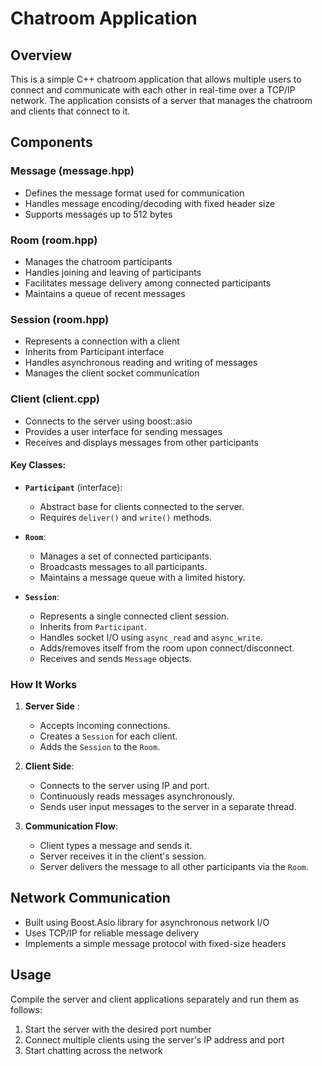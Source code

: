 # Chatroom Application

## Overview
This is a simple C++ chatroom application that allows multiple users to connect and communicate with each other in real-time over a TCP/IP network. The application consists of a server that manages the chatroom and clients that connect to it.

## Components

### Message (message.hpp)
- Defines the message format used for communication
- Handles message encoding/decoding with fixed header size
- Supports messages up to 512 bytes

### Room (room.hpp)
- Manages the chatroom participants
- Handles joining and leaving of participants
- Facilitates message delivery among connected participants
- Maintains a queue of recent messages

### Session (room.hpp)
- Represents a connection with a client
- Inherits from Participant interface
- Handles asynchronous reading and writing of messages
- Manages the client socket communication

### Client (client.cpp)
- Connects to the server using boost::asio
- Provides a user interface for sending messages
- Receives and displays messages from other participants

#### Key Classes:
- **`Participant`** (interface):
  - Abstract base for clients connected to the server.
  - Requires `deliver()` and `write()` methods.

- **`Room`**:
  - Manages a set of connected participants.
  - Broadcasts messages to all participants.
  - Maintains a message queue with a limited history.

- **`Session`**:
  - Represents a single connected client session.
  - Inherits from `Participant`.
  - Handles socket I/O using `async_read` and `async_write`.
  - Adds/removes itself from the room upon connect/disconnect.
  - Receives and sends `Message` objects.
### How It Works

1. **Server Side** :
   - Accepts incoming connections.
   - Creates a `Session` for each client.
   - Adds the `Session` to the `Room`.

2. **Client Side**:
   - Connects to the server using IP and port.
   - Continuously reads messages asynchronously.
   - Sends user input messages to the server in a separate thread.

3. **Communication Flow**:
   - Client types a message and sends it.
   - Server receives it in the client's session.
   - Server delivers the message to all other participants via the `Room`.

## Network Communication
- Built using Boost.Asio library for asynchronous network I/O
- Uses TCP/IP for reliable message delivery
- Implements a simple message protocol with fixed-size headers

## Usage
Compile the server and client applications separately and run them as follows:
1. Start the server with the desired port number
2. Connect multiple clients using the server's IP address and port
3. Start chatting across the network
